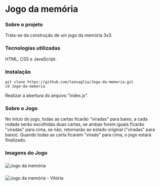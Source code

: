 # Jogo da memória
### Sobre o projeto
Trata-se da construção de um jogo da memória 3x3.

### Tecnologias utilizadas
HTML, CSS e JavaScript.

### Instalação
```
git clone https://github.com/leosaglia/Jogo-da-memoria.git
cd Jogo-da-memoria
```
Realizar a abertura do arquivo "index.js".

### Sobre o Jogo
No início do jogo, todas as cartas ficarão "viradas" para baixo, a cada rodada serão escolhidas duas cartas, 
se ambas forem iguais ficarão "viradas" para cima, se não, retornarão ao estado original ("viradas" para baixo).
Quando todas as carta ficarem "virads" para cima, o jogo estará finalizado. 

### Imagens do Jogo
###
![Jogo da memória](https://user-images.githubusercontent.com/42787747/84580833-23d1f380-adb1-11ea-801c-db4ba62a893a.png)
###
![Jogo da memória - Vitória](https://user-images.githubusercontent.com/42787747/84580832-22083000-adb1-11ea-8fc5-9611464927e7.png)

